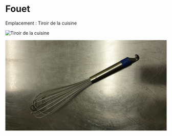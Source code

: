 # Fouet

Emplacement : Tiroir de la cuisine

![Tiroir de la cuisine](/tiroirdelacuisine.jpg)

![Fouet](/fouet.jpg)
